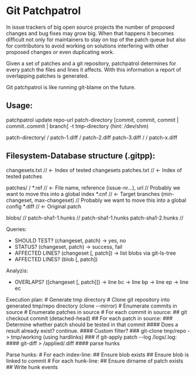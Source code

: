 Git Patchpatrol
===============

In issue trackers of big open source projects the number of proposed changes
and bug fixes may grow big. When that happens it becomes difficult not only for
maintainers to stay on top of the patch queue but also for contributors to
avoid working on solutions interfering with other proposed changes or even
duplicating work.

Given a set of patches and a git repository, patchpatrol determines for every
patch the files and lines it affects. With this information a report of
overlapping patches is generated.

Git patchpatrol is like running git-blame on the future.


Usage:
------

patchpatrol update <database> repo-url patch-directory
    [commit, commit, commit | commit..commit | branch]
    -t tmp-directory (hint: /dev/shm)

patch-directory/
    <issue-1>/
        patch-1.diff
    <issue-2>/
        patch-2.diff
        patch-3.diff
    <some>/
        <arbitrary>/
            <reference/>
                patch-x.diff


Filesystem-Database structure (.gitpp):
---------------------------------------
changesets.txt  // <- Index of tested changesets
patches.txt     // <- Index of tested patches

patches/
    <ef>/<sha1-blob-patch>
        *.ref           // <- File name, reference (issue-nr...), url
                        //    Probably we want to move this into a global index
        *.cnf           // <- Target branches (min-changeset, max-changeset)
                        //    Probably we want to move this into a global config
        *.diff          // <- Original patch

blobs/
    <xy>/<sha1-blob-1>/
        patch-sha1-1.hunks
    <xy>/<sha1-blob-2>/
        patch-sha1-1.hunks
        patch-sha1-2.hunks
    <xz>/<sha1-blob-3>/


Queries:
* SHOULD TEST? (changeset, patch)
  -> yes, no
* STATUS? (changeset, patch)
  -> success, fail
* AFFECTED LINES? (changeset [, patch]) -> list blobs via git-ls-tree
* AFFECTED LINES? (blob [, patch])

Analyzis:
* OVERLAPS? ([changeset [, patch]])
    -> <blob> line bc <patch>
    -> <blob> line bp <patch>
    -> <blob> line ep <patch>
    -> <blob> line ec <patch>

Execution plan:
    # Generate tmp directory
    # Clone git repository into generated tmp/repo directory (clone --mirror)
    # Enumerate commits in source
    # Enumerate patches in source
    # For each commit in source:
    ##  git checkout commit (detached-head)
    ##  For each patch in source:
    ###   Determine whether patch should be tested in that commit
    ####    Does a result already exist? continue.
    ####    Custom filter?
    ###   git-clone tmp/repo -> tmp/working (using hardlinks)
    ###   if git-apply patch --log <commit>/logs/<patch>.log:
    ####    git-diff > <commit>/applied/<patch>.diff
    ####    parse hunks

Parse hunks:
    # For each index-line:
    ##  Ensure blob exists
    ##  Ensure blob is linked to commit
    # For each hunk-line:
    ##  Ensure dirname of patch exists
    ##  Write hunk events
